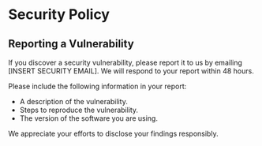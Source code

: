 # Security Policy

## Reporting a Vulnerability

If you discover a security vulnerability, please report it to us by emailing
[INSERT SECURITY EMAIL]. We will respond to your report within 48 hours.

Please include the following information in your report:

*   A description of the vulnerability.
*   Steps to reproduce the vulnerability.
*   The version of the software you are using.

We appreciate your efforts to disclose your findings responsibly.
